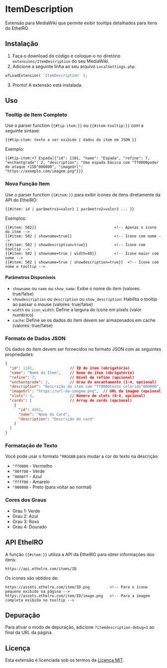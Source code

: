 # ItemDescription

Extensão para MediaWiki que permite exibir tooltips detalhados para itens do EthelRO.

## Instalação

1. Faça o download do código e coloque-o no diretório `extensions/ItemDescription` do seu MediaWiki.
2. Adicione a seguinte linha ao seu arquivo `LocalSettings.php`:

```php
wfLoadExtension( 'ItemDescription' );
```

3. Pronto! A extensão está instalada.

## Uso

### Tooltip de Item Completo

Use o parser function `{{#tip-item:}}` ou `{{#item-tooltip:}}` com a seguinte sintaxe:

```
{{#tip-item: texto a ser exibido | dados do item em JSON }}
```

Exemplo:

```
{{#tip-item:+7 Espada|{"id": 1101, "name": "Espada", "refine": 7, "enchantgrade": 2, "description": "Uma espada básica com ^ff0000poder de ataque +150^000000", "imageUrl": "https://exemplo.com/imagem.png"}}}
```

### Nova Função Item

Use o parser function `{{#item:}}` para exibir ícones de itens diretamente da API do EthelRO:

```
{{#item: id | parâmetro1=valor1 | parâmetro2=valor2 ... }}
```

Exemplos:

```
{{#item: 502}}                                   <!-- Apenas o ícone do item -->
{{#item: 502 | showname=true}}                   <!-- Ícone com nome -->
{{#item: 502 | showdescription=true}}            <!-- Ícone com tooltip -->
{{#item: 502 | showname=true | width=48}}        <!-- Ícone maior com nome -->
{{#item: 502 | showname=true | showdescription=true}}  <!-- Ícone com nome e tooltip -->
```

#### Parâmetros Disponíveis

* `showname` ou `name` ou `show_name`: Exibe o nome do item (valores: true/false)
* `showdescription` ou `description` ou `show_description`: Habilita o tooltip ao passar o mouse (valores: true/false)
* `width` ou `icon_width`: Define a largura do ícone em pixels (valor numérico)
* `cache`: Define se os dados do item devem ser armazenados em cache (valores: true/false)

### Formato de Dados JSON

Os dados do item devem ser fornecidos no formato JSON com as seguintes propriedades:

```json
{
  "id": 1101,                // ID do item (obrigatório)
  "name": "Nome do Item",    // Nome do item (obrigatório)
  "refine": 7,               // Nível de refino (opcional)
  "enchantgrade": 2,         // Grau do encantamento (1-4, opcional)
  "description": "Descrição do item com ^ff0000texto colorido^000000",
  "imageUrl": "https://url-da-imagem.png",  // URL da imagem (opcional)
  "slots": 4,                // Número de slots (0-4, opcional)
  "cards": [                 // Array de cards (opcional)
    {
      "id": 4001,
      "name": "Nome do Card",
      "description": "Descrição do card"
    }
  ]
}
```

### Formatação de Texto

Você pode usar o formato `^RRGGBB` para mudar a cor do texto na descrição:

* `^ff0000` - Vermelho
* `^00ff00` - Verde
* `^0000ff` - Azul
* `^ffff00` - Amarelo
* `^000000` - Preto (para voltar ao normal)

### Cores dos Graus

* Grau 1: Verde
* Grau 2: Azul
* Grau 3: Roxo
* Grau 4: Dourado

## API EthelRO

A função `{{#item:}}` utiliza a API da EthelRO para obter informações dos itens:

```
https://api.ethelro.com/items/ID
```

Os ícones são obtidos de:

```
https://assets.ethelro.com/item/ID.png         <!-- Para o ícone pequeno exibido na página -->
https://assets.ethelro.com/item/ID/image.png   <!-- Para a imagem completa exibida no tooltip -->
```

## Depuração

Para ativar o modo de depuração, adicione `?itemdescription-debug=1` ao final da URL da página.

## Licença

Esta extensão é licenciada sob os termos da [Licença MIT](LICENSE). 